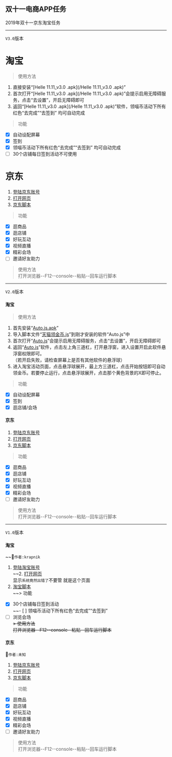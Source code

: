 ## 双十一电商APP任务  
2019年双十一京东淘宝任务  
***
`V3.0`版本  
# 淘宝  
> 使用方法  
1. 直接安装“[Helle 11.11_v3.0 .apk](/Helle 11.11_v3.0 .apk)”  
2. 首次打开“[Helle 11.11_v3.0 .apk](/Helle 11.11_v3.0 .apk)”会提示启用无障碍服务，点击“去设置”，开启无障碍即可  
3. 返回“[Helle 11.11_v3.0 .apk](/Helle 11.11_v3.0 .apk)”软件，领喵币活动下所有红色“去完成”“去签到” 均可自动完成  
  
> 功能  
- [x] 自动设配屏幕   
- [x] 签到  
- [x] 领喵币活动下所有红色“去完成”“去签到” 均可自动完成  
- [ ] 30个店铺每日签到活动不可使用  
  
# 京东  
1. [登陆京东账号](https://www.jd.com/)  
2. [打开网页](https://happy.m.jd.com/babelDiy/GZWVJFLMXBQVEBDQZWMY/XJf8bH6oXDWSgS91daDJzXh9bU7/index.html#/failback)  
3. [京东脚本](/京东养红包脚本.txt)  
  
> 功能  
- [x] 逛商品  
- [x] 逛店铺    
- [x] 好玩互动  
- [x] 视频直播  
- [x] 精彩会场 
- [ ] 邀请好友助力  
  
> 使用方法  
打开浏览器--F12--console--粘贴--回车运行脚本
  
***
`V2.0`版本  
#### 淘宝  
> 使用方法  
1. 首先安装“[Auto.js.apk](/Auto.js.apk)”  
2. 导入脚本文件“[天猫领金币.js](/天猫领金币.js)”到刚才安装的软件“Auto.js”中  
3. 首次打开“[Auto.js](/Auto.js.apk)”会提示启用无障碍服务，点击“去设置”，开启无障碍即可  
4. 返回“[Auto.js](/Auto.js.apk)”软件，点击左上角三道杠，打开悬浮窗，进入设置开启此软件悬浮窗权限即可。  
（若开启失败，请检查屏幕上是否有其他软件的悬浮球）  
5. 进入淘宝活动页面，点击悬浮球展开，最上方三道杠，点击开始按钮即可自动领金币。若要停止运行，点击悬浮球展开，点击那个黄色背景的X即可停止。  
> 功能  
- [x] 自动设配屏幕   
- [x] 签到  
- [x] 逛店铺/会场
#### 京东  
1. [登陆京东账号](https://www.jd.com/)  
2. [打开网页](https://happy.m.jd.com/babelDiy/GZWVJFLMXBQVEBDQZWMY/XJf8bH6oXDWSgS91daDJzXh9bU7/index.html#/failback)  
3. [京东脚本](/京东养红包脚本.txt)  
  
> 功能  
- [x] 逛商品  
- [x] 逛店铺    
- [x] 好玩互动  
- [x] 视频直播  
- [x] 精彩会场 
- [ ] 邀请好友助力  
> 使用方法  
打开浏览器--F12--console--粘贴--回车运行脚本
  
***  
`V1.0`版本  
#### 淘宝
~~:raised_hands:`作者:krapnik`  
1. [登陆淘宝账号](https://main.m.taobao.com/mytaobao/index.html)  
~~2. [打开网页](https://market.m.taobao.com/app/tb-source-app/campaign/pages/index)  
显示`系统竟然出错了`不要管 就是这个页面  
3. [淘宝脚本](/天猫喵币脚本.txt)  
~~> 功能  
- [x] 30个店铺每日签到活动   
~~- [ ] 领喵币活动下所有红色“去完成”“去签到”  
- [ ] 浏览会场  
~~> 使用方法  
打开浏览器--F12--console--粘贴--回车运行脚本~~
#### 京东  
:raised_hands:`作者:未知`  
1. [登陆京东账号](https://www.jd.com/)  
2. [打开网页](https://happy.m.jd.com/babelDiy/GZWVJFLMXBQVEBDQZWMY/XJf8bH6oXDWSgS91daDJzXh9bU7/index.html#/failback)  
3. [京东脚本](/京东养红包脚本.txt)  
> 功能  
- [x] 逛商品  
- [x] 逛店铺    
- [x] 好玩互动  
- [x] 视频直播  
- [x] 精彩会场 
- [ ] 邀请好友助力  
> 使用方法  
打开浏览器--F12--console--粘贴--回车运行脚本
